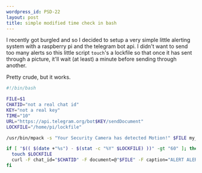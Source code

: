 ```yaml
--- 
wordpress_id: PSD-22
layout: post
title: simple modified time check in bash
---
```

I recently got burgled and so I decided to setup a very simple little alerting system with a raspberry pi and the telegram bot api. I didn't want to send too many alerts
so this little script `touch`'s a lockfile so that once it has sent through a picture, it'll wait (at least) a minute before sending through another.

Pretty crude, but it works.

```bash
#!/bin/bash

FILE=$1
CHATID="not a real chat id"
KEY="not a real key"
TIME="10"
URL="https://api.telegram.org/bot$KEY/sendDocument"
LOCKFILE="/home/pi/lockfile"

/usr/bin/mpack -s "Your Security Camera has detected Motion!" $FILE my_alert_address@example.com

if [ "$(( $(date +"%s") - $(stat -c "%Y" $LOCKFILE) ))" -gt "60" ]; then
  touch $LOCKFILE
  curl -F chat_id="$CHATID" -F document=@"$FILE" -F caption="ALERT ALERT! Security" $URL
fi
```
